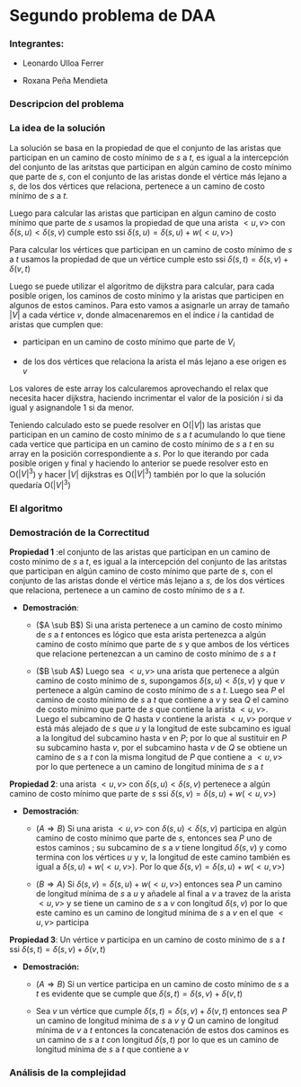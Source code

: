 # Segundo problema de DAA

### Integrantes:

* Leonardo Ulloa Ferrer

* Roxana Peña Mendieta

### Descripcion del problema

### La idea de la solución

La solución se basa en la propiedad de que el conjunto de las aristas que participan en un camino de costo mínimo de $s$ a $t$, es igual a la intercepción del conjunto de las aritstas que participan en algún camino de costo mínimo que parte de $s$, con el conjunto de las aristas donde el vértice más lejano a $s$, de los dos vértices que relaciona, pertenece a un camino de costo mínimo de $s$ a $t$. 

Luego para calcular las aristas que participan en algun camino de costo mínimo que parte de $s$ usamos la propiedad de que una arista $<u,v>$ con $\delta(s,u) < \delta(s,v)$ cumple esto ssi $\delta(s,u) = \delta(s,u) + w(<u,v>)$

Para calcular los vértices que participan en un camino de costo mínimo de $s$ a $t$ usamos la propiedad de que un vértice cumple esto ssi $\delta(s,t) = \delta(s,v) + \delta(v,t)$

Luego se puede utilizar el algoritmo de dijkstra para calcular, para cada posible origen, los caminos de costo mínimo y la aristas que participen en algunos de estos caminos. Para esto vamos a asignarle un array de tamaño $|V|$ a cada vértice $v$, donde almacenaremos en el índice $i$ la cantidad de aristas que cumplen que: 

- participan en un camino de costo mínimo que parte de $V_i$ 

- de los dos vértices que relaciona la arista el más lejano a ese origen es $v$

Los valores de este array los calcularemos aprovechando el relax que necesita hacer dijkstra, haciendo incrimentar el valor de la posición $i$ si da igual y asignandole 1 si da menor.

Teniendo calculado esto se puede resolver en O($|V|$) las aristas que participan en un camino de costo mínimo de $s$ a $t$ acumulando lo que tiene cada vertice que participa en un camino de costo mínimo de $s$ a $t$ en su array en la posición correspondiente a $s$. Por lo que iterando por cada posible origen y final y haciendo lo anterior se puede resolver esto en O($|V|^3$) y hacer $|V|$ dijkstras es O($|V|^3$) también por lo que la solución quedaría O($|V|^3$)

### El algoritmo

### Demostración de la Correctitud

**Propiedad 1** :el conjunto de las aristas que participan en un camino de costo mínimo de $s$ a $t$, es igual a la intercepción del conjunto de las aritstas que participan en algún camino de costo mínimo que parte de $s$, con el conjunto de las aristas donde el vértice más lejano a $s$, de los dos vértices que relaciona, pertenece a un camino de costo mínimo de $s$ a $t$.

- **Demostración**: 
  
  * ($A \sub B$) Si una arista pertenece a un camino de costo mínimo de $s$ a $t$ entonces es lógico que esta arista pertenezca a algún camino de  costo mínimo que parte de $s$ y que ambos de los vértices que relacione pertenezcan a un camino de costo mínimo de $s$ a $t$
  
  * ($B \sub A$) Luego sea $<u,v>$ una arista que pertenece a algún camino de costo mínimo de $s$, supongamos $\delta(s,u) < \delta(s,v)$  y que $v$ pertenece a algún camino de costo mínimo de $s$ a $t$. Luego sea $P$ el camino de costo mínimo de $s$ a $t$ que contiene a $v$ y sea $Q$ el camino de costo mínimo que parte de $s$ que contiene la arista $<u,v>$. Luego el subcamino de $Q$ hasta $v$ contiene la arista $<u,v>$ porque $v$ está más alejado de $s$ que $u$ y la longitud de este subcamino es igual a la longitud del subcamino hasta $v$ en $P$; por lo que al sustituir en $P$ su subcamino hasta $v$, por el subcamino hasta $v$ de $Q$ se obtiene un camino de $s$ a $t$ con la misma longitud de $P$ que contiene a $<u,v>$ por lo que pertenece a un camino de longitud mínima de $s$ a $t$ 

**Propiedad 2**: una arista $<u,v>$ con $\delta(s,u) < \delta(s,v)$ pertenece a algún camino de costo mínimo que parte de $s$ ssi $\delta(s,v) = \delta(s,u) + w(<u,v>)$ 

- **Demostración**:
  
  - ($A \Rightarrow B$) Si una arista $<u,v>$ con $\delta(s,u) < \delta(s,v)$ participa en algún camino de costo mínimo que parte de $s$, entonces sea $P$ uno de estos caminos ; su subcamino de $s$ a $v$ tiene longitud $\delta(s,v)$ y como termina con los vértices $u$ y $v$, la longitud de este camino también es igual a $\delta(s,u) + w(<u,v>)$. Por lo que $\delta(s,v) = \delta(s,u) + w(<u,v>)$ 
  
  - ($B \Rightarrow A$) Si $\delta(s,v) = \delta(s,u) + w(<u,v>)$ entonces sea $P$ un camino de longitud mínima de $s$ a $u$ y añadele al final a $v$ a travez de la arista $<u,v>$ y se tiene un camino de $s$ a $v$ con longitud $\delta(s,v)$ por lo que este camino es un camino de longitud mínima de $s$ a $v$ en el que  $<u,v>$ participa

**Propiedad 3**: Un vértice $v$ participa en un camino de costo mínimo  de $s$ a $t$ ssi $\delta(s,t) = \delta(s,v) + \delta(v,t)$ 

- **Demostración:** 
  
  - ($A \Rightarrow B$) Si un vertice participa en un camino de costo mínimo de $s$ a $t$ es evidente que se cumple que $\delta(s,t) = \delta(s,v) + \delta(v,t)$ 
  
  - Sea $v$ un vértice que cumple $\delta(s,t) = \delta(s,v) + \delta(v,t)$ entonces sea $P$ un camino de longitud mínima de $s$ a $v$ y $Q$ un camino de longitud mínima de $v$ a $t$ entonces la concatenación de estos dos caminos es un camino de $s$ a $t$ con longitud $\delta(s,t)$ por lo que es un camino de longitud mínima de $s$ a $t$ que contiene a $v$ 

### Análisis de la complejidad
